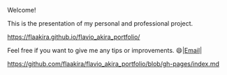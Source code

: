 Welcome!


This is the presentation of my personal and professional project.

https://flaakira.github.io/flavio_akira_portfolio/

Feel free if you want to give me any tips or improvements. 😄|[Email](mailto:fla_akira@hotmail.com?subject=[GitHub])|

https://github.com/flaakira/flavio_akira_portfolio/blob/gh-pages/index.md

